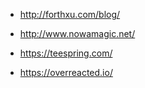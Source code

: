 - http://forthxu.com/blog/

- http://www.nowamagic.net/

- https://teespring.com/

- https://overreacted.io/

